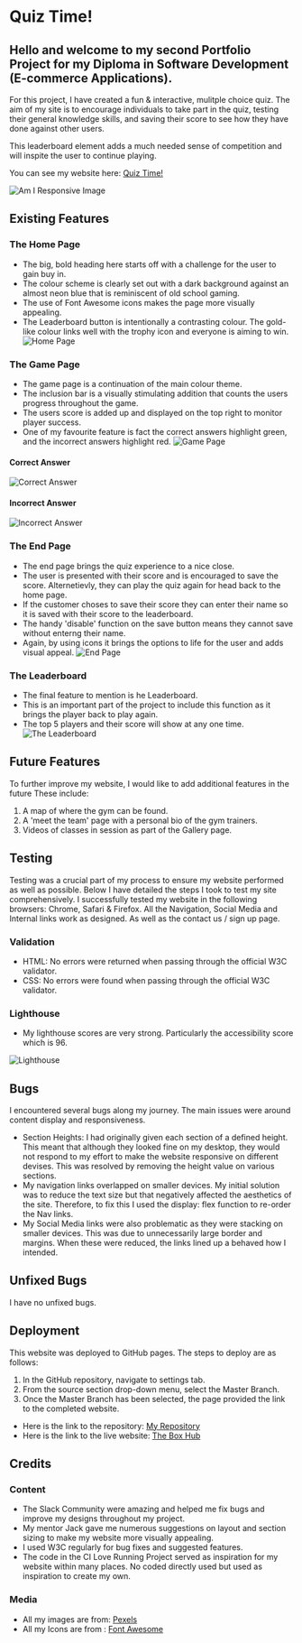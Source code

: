 # Quiz Time!

## Hello and welcome to my second Portfolio Project for my Diploma in Software Development (E-commerce Applications). 

For this project, I have created a fun & interactive, mulitple choice quiz. The aim of my site is to encourage individuals to take part in the quiz, testing their general knowledge skills, and saving their score to see how they have done against other users. 

This leaderboard element adds a much needed sense of competition and will inspite the user to continue playing.

You can see my website here: [Quiz Time!](https://jakepennell.github.io/quiz-time/)

![Am I Responsive Image](https://github.com/JakePennell/quiz-time/blob/main/assets/quiz-time-amiresponsive.jpeg)

## Existing Features

### The Home Page
- The big, bold heading here starts off with a challenge for the user to gain buy in. 
- The colour scheme is clearly set out with a dark background against an almost neon blue that is reminiscent of old school gaming.
- The use of Font Awesome icons makes the page more visually appealing.
- The Leaderboard button is intentionally a contrasting colour. The gold-like colour links well with the trophy icon and everyone is aiming to win.
![Home Page](https://github.com/JakePennell/quiz-time/blob/main/assets/images/home-page.jpeg)

### The Game Page
- The game page is a continuation of the main colour theme. 
- The inclusion bar is a visually stimulating addition that counts the users progress throughout the game.
- The users score is added up and displayed on the top right to monitor player success.
- One of my favourite feature is fact the correct answers highlight green, and the incorrect answers highlight red. 
![Game Page](https://github.com/JakePennell/quiz-time/blob/main/assets/images/game-page.jpeg)
#### Correct Answer
![Correct Answer](https://github.com/JakePennell/quiz-time/blob/main/assets/images/correct-answer.jpeg)
#### Incorrect Answer
![Incorrect Answer](https://github.com/JakePennell/quiz-time/blob/main/assets/images/incorrect-answer.jpeg)

### The End Page
- The end page brings the quiz experience to a nice close. 
- The user is presented with their score and is encouraged to save the score. Alternetievly, they can play the quiz again for head back to the home page.
- If the customer choses to save their score they can enter their name so it is saved with their score to the leaderboard.
- The handy 'disable' function on the save button means they cannot save without enterng their name. 
- Again, by using icons it brings the options to life for the user and adds visual appeal. 
![End Page](https://github.com/JakePennell/quiz-time/blob/main/assets/images/end-page.jpeg)

### The Leaderboard
- The final feature to mention is he Leaderboard.
- This is an important part of the project to include this function as it brings the player back to play again. 
- The top 5 players and their score will show at any one time. 
![The Leaderboard](https://github.com/JakePennell/quiz-time/blob/main/assets/images/leaderboard.jpeg)


## Future Features

To further improve my website, I would like to add additional features in the future These include:
1. A map of where the gym can be found.
2. A 'meet the team' page with a personal bio of the gym trainers.
3. Videos of classes in session as part of the Gallery page.

## Testing

Testing was a crucial part of my process to ensure my website performed as well as possible. Below I have detailed the steps I took to test my site comprehensively. I successfully tested my website in the following browsers: Chrome, Safari & Firefox. All the Navigation, Social Media and Internal links work as designed. As well as the contact us / sign up page.

### Validation
- HTML: No errors were returned when passing through the official W3C validator.
- CSS: No errors were found when passing through the official W3C validator.

### Lighthouse
- My lighthouse scores are very strong. Particularly the accessibility score which is 96. 

![Lighthouse](https://github.com/JakePennell/the-box-hub/blob/main/assets/images/lighthouse-readme.png)

## Bugs

I encountered several bugs along my journey. The main issues were around content display and responsiveness.
- Section Heights: I had originally given each section of a defined height. This meant that although they looked fine on my desktop, they would not respond to my effort to make the website responsive on different devises. This was resolved by removing the height value on various sections. 
- My navigation links overlapped on smaller devices. My initial solution was to reduce the text size but that negatively affected the aesthetics of the site. Therefore, to fix this I used the display: flex function to re-order the Nav links. 
- My Social Media links were also problematic as they were stacking on smaller devices. This was due to unnecessarily large border and margins. When these were reduced, the links lined up a behaved how I intended. 

## Unfixed Bugs

I have no unfixed bugs. 

## Deployment 

This website was deployed to GitHub pages. The steps to deploy are as follows:

1. In the GitHub repository, navigate to settings tab.
2. From the source section drop-down menu, select the Master Branch.
3. Once the Master Branch has been selected, the page provided the link to the completed website.

- Here is the link to the repository: [My Repository](https://github.com/JakePennell/the-box-hub)
- Here is the link to the live website: [The Box Hub](https://jakepennell.github.io/the-box-hub/)

## Credits

### Content
- The Slack Community were amazing and helped me fix bugs and improve my designs throughout my project.
- My mentor Jack gave me numerous suggestions on layout and section sizing to make my website more visually appealing. 
- I used W3C regularly for bug fixes and suggested features.
- The code in the CI Love Running Project served as inspiration for my website within many places. No coded directly used but used as inspiration to create my own.

### Media
- All my images are from: [Pexels](https://www.pexels.com/)
- All my Icons are from : [Font Awesome](https://fontawesome.com/)